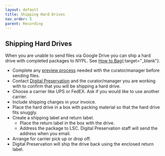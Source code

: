 ```yaml
---
layout: default
title: Shipping Hard Drives
nav_order: 5
parent: Recording
---
```


## Shipping Hard Drives
When you are unable to send files via Google Drive you can ship a hard drive with completed packages to NYPL. See [How to Bag](){:target="_blank"}.
* Complete any [preview process]() needed with the curator/manager before sending files.
* Contact [Digital Preservation](mailto:digitalarchives@nypl.org) and the curator/manager you are working with to confirm that you will be shipping a hard drive.
* Choose a carrier like UPS or FedEX. Ask if you would like to use another carrier.
* Include shipping charges in your invoice.
* Place the hard drive in a box with packing material so that the hard drive fits snuggly. 
* Create a shipping label and return label.
    * Place the return label in the box with the drive.
    * Address the package to LSC. Digital Preservation staff will send the address when you email.
* Arrange for carrier pick up or drop off.
* Digital Preservation will ship the drive back using the enclosed return label.
